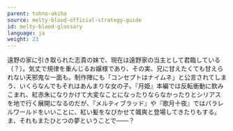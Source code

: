```yaml
---
parent: tohno-akiha
source: melty-blood-official-strategy-guide
id: melty-blood-glossary
language: ja
weight: 23
---
```


遠野の家に引き取られた志貴の妹で、現在は遠野家の当主として君臨している（？）。気丈で規律を重んじるお嬢様であり、その実、兄に甘えたくても甘えられない天邪鬼な一面も。制作陣にも「コンセプトはナイムネ」と公言されてしまう、いくらなんでもそれはあんまりな女の子。『月姫』本編では反転衝動に飲みこまれ、紅赤朱になりかけて大変なことになったりならなかったりとシリアスを地で行く展開になるのだが、『メルティブラッド』や『歌月十夜』ではパラレルワールドをいいことに、紅い髪をなびかせて颯爽と登場してきたりもする。ま、それもまたひとつの夢ということで――？
